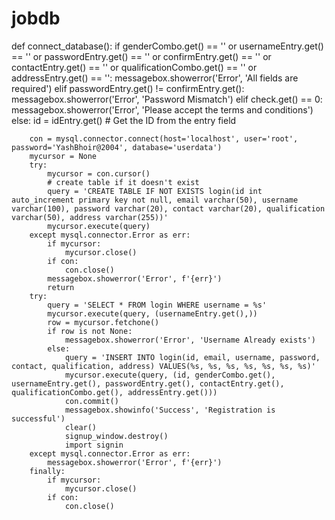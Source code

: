 # jobdb


def connect_database():
    if genderCombo.get() == '' or usernameEntry.get() == '' or passwordEntry.get() == '' or confirmEntry.get() == '' or contactEntry.get() == '' or qualificationCombo.get() == '' or addressEntry.get() == '':
        messagebox.showerror('Error', 'All fields are required')
    elif passwordEntry.get() != confirmEntry.get():
        messagebox.showerror('Error', 'Password Mismatch')
    elif check.get() == 0:
        messagebox.showerror('Error', 'Please accept the terms and conditions')
    else:
        id = idEntry.get()  # Get the ID from the entry field

        con = mysql.connector.connect(host='localhost', user='root', password='YashBhoir@2004', database='userdata')
        mycursor = None
        try:
            mycursor = con.cursor()
            # create table if it doesn't exist
            query = 'CREATE TABLE IF NOT EXISTS login(id int auto_increment primary key not null, email varchar(50), username varchar(100), password varchar(20), contact varchar(20), qualification varchar(50), address varchar(255))'
            mycursor.execute(query)
        except mysql.connector.Error as err:
            if mycursor:
                mycursor.close()
            if con:
                con.close()
            messagebox.showerror('Error', f'{err}')
            return
        try:
            query = 'SELECT * FROM login WHERE username = %s'
            mycursor.execute(query, (usernameEntry.get(),))
            row = mycursor.fetchone()
            if row is not None:
                messagebox.showerror('Error', 'Username Already exists')
            else:
                query = 'INSERT INTO login(id, email, username, password, contact, qualification, address) VALUES(%s, %s, %s, %s, %s, %s, %s)'
                mycursor.execute(query, (id, genderCombo.get(), usernameEntry.get(), passwordEntry.get(), contactEntry.get(), qualificationCombo.get(), addressEntry.get()))
                con.commit()
                messagebox.showinfo('Success', 'Registration is successful')
                clear()
                signup_window.destroy()
                import signin
        except mysql.connector.Error as err:
            messagebox.showerror('Error', f'{err}')
        finally:
            if mycursor:
                mycursor.close()
            if con:
                con.close()


